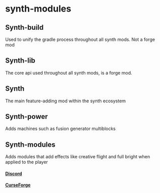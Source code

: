 # synth-modules

## Synth-build
Used to unify the gradle process throughout all synth mods. Not a forge mod

## Synth-lib
The core api used throughout all synth mods, is a forge mod.

## Synth 
The main feature-adding mod within the synth ecosystem

## Synth-power
Adds machines such as fusion generator multiblocks

## Synth-modules
Adds modules that add effects like creative flight and full bright when applied to the player


#### [Discord](https://discord.gg/UV9nk8Qmyd)
#### [CurseForge](https://www.curseforge.com/minecraft/mc-mods/synth)
